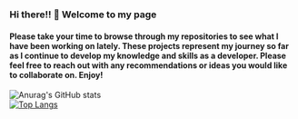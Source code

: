 ### Hi there!! 👋 Welcome to my page

#### Please take your time to browse through my repositories to see what I have been working on lately. These projects represent my journey so far as I continue to develop my knowledge and skills as a developer. Please feel free to reach out with any recommendations or ideas you would like to collaborate on. Enjoy! 

![Anurag's GitHub stats](https://github-readme-stats.vercel.app/api?username=sted1994&show_icons=true&theme=radical)
<br>
[![Top Langs](https://github-readme-stats.vercel.app/api/top-langs/?username=sted1994)](https://github.com/anuraghazra/github-readme-stats)
<!--
**sted1994/sted1994** is a ✨ _special_ ✨ repository because its `README.md` (this file) appears on your GitHub profile.

Here are some ideas to get you started:

- 🔭 I’m currently working on: Currently seeking employment in entry-level positions
- 🌱 I’m currently learning: React with Redux
- 👯 I’m looking to collaborate on: Projects that are aimed to provide a positive impact on underrepresented groups
- 🤔 I’m looking for help with: Networking in the industry
- 💬 Ask me about: My journey so far as I set out to make the transition from small business owner to software engineer
- 📫 How to reach me: Stephen.Tedesco2022@gmail.com
- 😄 Pronouns: (they/them)
-->
